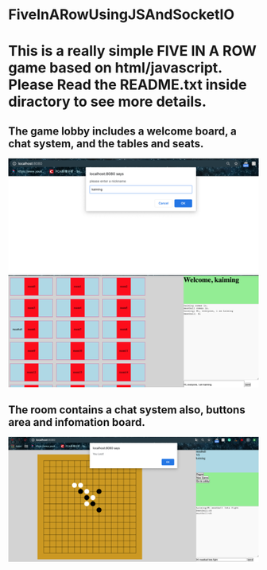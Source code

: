 # FiveInARowUsingJSAndSocketIO

# This is a really simple FIVE IN A ROW game based on html/javascript. Please Read the README.txt inside diractory to see more details.  

## The game lobby includes a welcome board, a chat system, and the tables and seats.  
<img src="usernamelogin.png">  
<img src="lobby.png">  

## The room contains a chat system also, buttons area and infomation board.  
<img src="room.png">  
